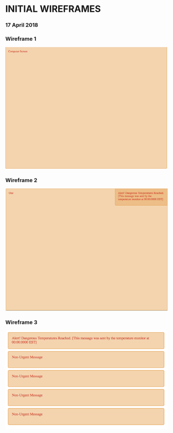 # INITIAL WIREFRAMES
### 17 April 2018

### Wireframe 1
![Screen Shot of Wireframe1_17Apr](Wireframe1_17Apr.png)
### Wireframe 2
![Screen Shot of Wireframe2_17Apr](Wireframe2_17Apr.png)
### Wireframe 3
![Screen Shot of Wireframe3_17Apr](Wireframe3_17Apr.png)
